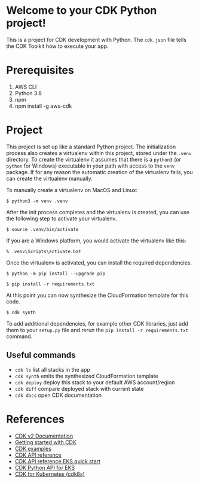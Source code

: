 
# Welcome to your CDK Python project!
This is a project for CDK development with Python.
The `cdk.json` file tells the CDK Toolkit how to execute your app.

# Prerequisites
1. AWS CLI
2. Python 3.8
3. npm
4. npm install -g aws-cdk

# Project

This project is set up like a standard Python project.  The initialization
process also creates a virtualenv within this project, stored under the `.venv`
directory.  To create the virtualenv it assumes that there is a `python3`
(or `python` for Windows) executable in your path with access to the `venv`
package. If for any reason the automatic creation of the virtualenv fails,
you can create the virtualenv manually.

To manually create a virtualenv on MacOS and Linux:

```
$ python3 -m venv .venv
```

After the init process completes and the virtualenv is created, you can use the following
step to activate your virtualenv.

```
$ source .venv/bin/activate
```

If you are a Windows platform, you would activate the virtualenv like this:

```
% .venv\Scripts\activate.bat
```

Once the virtualenv is activated, you can install the required dependencies.

```
$ python -m pip install --upgrade pip
```

```
$ pip install -r requirements.txt
```

At this point you can now synthesize the CloudFormation template for this code.

```
$ cdk synth
```

To add additional dependencies, for example other CDK libraries, just add
them to your `setup.py` file and rerun the `pip install -r requirements.txt`
command.

## Useful commands

 * `cdk ls`          list all stacks in the app
 * `cdk synth`       emits the synthesized CloudFormation template
 * `cdk deploy`      deploy this stack to your default AWS account/region
 * `cdk diff`        compare deployed stack with current state
 * `cdk docs`        open CDK documentation

# References

* [CDK v2 Documentation](https://docs.aws.amazon.com/cdk/v2/guide/home.html)
* [Getting started with CDK](https://docs.aws.amazon.com/cdk/v2/guide/getting_started.html)
* [CDK examples](https://github.com/aws-samples/aws-cdk-examples/tree/master/typescript/eks/cluster)
* [CDK API reference](https://docs.aws.amazon.com/cdk/v2/guide/reference.html)
* [CDK API reference EKS quick start](https://docs.aws.amazon.com/cdk/api/v2/docs/aws-cdk-lib.aws_eks-readme.html#quick-start)
* [CDK Python API for EKS](https://docs.aws.amazon.com/cdk/api/v2/python/aws_cdk.aws_eks/Cluster.html)
* [CDK for Kubernetes (cdk8s)](https://cdk8s.io/)

